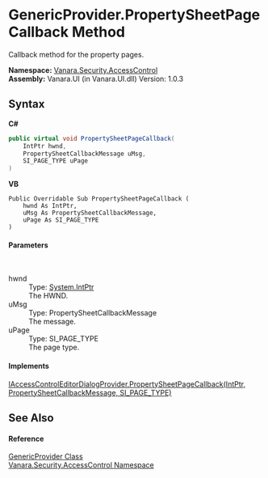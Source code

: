 # GenericProvider.PropertySheetPageCallback Method 
 

Callback method for the property pages.

**Namespace:**&nbsp;<a href="62a937f8-234b-6e15-2f22-272a8ae206a7">Vanara.Security.AccessControl</a><br />**Assembly:**&nbsp;Vanara.UI (in Vanara.UI.dll) Version: 1.0.3

## Syntax

**C#**<br />
``` C#
public virtual void PropertySheetPageCallback(
	IntPtr hwnd,
	PropertySheetCallbackMessage uMsg,
	SI_PAGE_TYPE uPage
)
```

**VB**<br />
``` VB
Public Overridable Sub PropertySheetPageCallback ( 
	hwnd As IntPtr,
	uMsg As PropertySheetCallbackMessage,
	uPage As SI_PAGE_TYPE
)
```


#### Parameters
&nbsp;<dl><dt>hwnd</dt><dd>Type: <a href="http://msdn2.microsoft.com/en-us/library/5he14kz8" target="_blank">System.IntPtr</a><br />The HWND.</dd><dt>uMsg</dt><dd>Type: PropertySheetCallbackMessage<br />The message.</dd><dt>uPage</dt><dd>Type: SI_PAGE_TYPE<br />The page type.</dd></dl>

#### Implements
<a href="81dc85d3-878c-8150-b86f-b28064ffae8b">IAccessControlEditorDialogProvider.PropertySheetPageCallback(IntPtr, PropertySheetCallbackMessage, SI_PAGE_TYPE)</a><br />

## See Also


#### Reference
<a href="b8d8d51e-378b-9b9d-583d-4216609b4738">GenericProvider Class</a><br /><a href="62a937f8-234b-6e15-2f22-272a8ae206a7">Vanara.Security.AccessControl Namespace</a><br />
